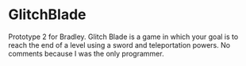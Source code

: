 # GlitchBlade
Prototype 2 for Bradley. Glitch Blade is a game in which your goal is to reach the end of a level using a sword and teleportation powers.
No comments because I was the only programmer.
